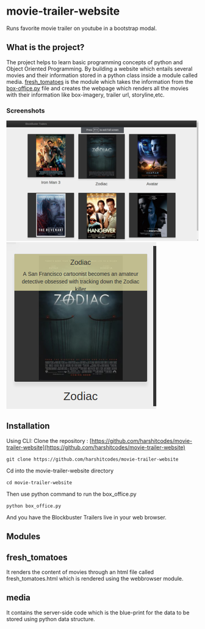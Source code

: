 # movie-trailer-website
Runs favorite movie trailer on youtube in a bootstrap modal.

## What is the project?
The project helps to learn basic programming concepts of python and Object Oriented Programming. By building a website which entails several movies and their information stored in a python class inside a module called media. [fresh_tomatoes](https://github.com/harshitcodes/movie-trailer-website/blob/master/fresh_tomatoes.py) is the module which takes the information from the [box-office.py](https://github.com/harshitcodes/movie-trailer-website/blob/master/box_office.py) file and creates the webpage which renders all the movies with their information like box-imagery, trailer url, storyline,etc.

### Screenshots
![alt screenshots](https://github.com/harshitcodes/movie-trailer-website/blob/master/Screenshot%20from%202016-09-07%2017-50-59.png "Full screenshot")
![alt screenshots](https://github.com/harshitcodes/movie-trailer-website/blob/master/Screenshot%20from%202016-09-07%2017-52-50.png "On hover screenshot")



## Installation
Using CLI:
Clone the repository : [https://github.com/harshitcodes/movie-trailer-website](https://github.com/harshitcodes/movie-trailer-website)
```
git clone https://github.com/harshitcodes/movie-trailer-website
```

Cd into the movie-trailer-website directory
```
cd movie-trailer-website
```

Then use python command to run the box_office.py
```
python box_office.py
```
And you have the Blockbuster Trailers live in your web browser.


## Modules

fresh_tomatoes
--------------
It renders the content of movies through an html file called fresh_tomatoes.html which is rendered using the webbrowser module.

media
-----
It contains the server-side code which is the blue-print for the data to be stored using python data structure.